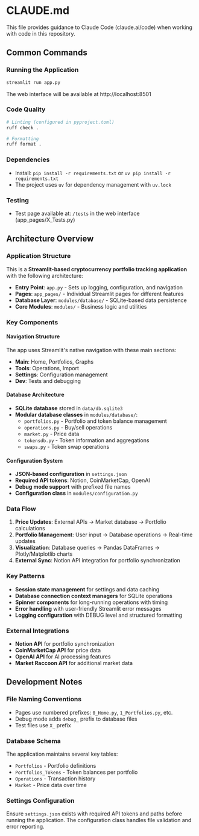 # CLAUDE.md

This file provides guidance to Claude Code (claude.ai/code) when working with code in this repository.

## Common Commands

### Running the Application
```bash
streamlit run app.py
```
The web interface will be available at http://localhost:8501

### Code Quality
```bash
# Linting (configured in pyproject.toml)
ruff check .

# Formatting
ruff format .
```

### Dependencies
- Install: `pip install -r requirements.txt` or `uv pip install -r requirements.txt`
- The project uses `uv` for dependency management with `uv.lock`

### Testing
- Test page available at: `/tests` in the web interface (app_pages/X_Tests.py)

## Architecture Overview

### Application Structure
This is a **Streamlit-based cryptocurrency portfolio tracking application** with the following architecture:

- **Entry Point**: `app.py` - Sets up logging, configuration, and navigation
- **Pages**: `app_pages/` - Individual Streamlit pages for different features
- **Database Layer**: `modules/database/` - SQLite-based data persistence
- **Core Modules**: `modules/` - Business logic and utilities

### Key Components

#### Navigation Structure
The app uses Streamlit's native navigation with these main sections:
- **Main**: Home, Portfolios, Graphs
- **Tools**: Operations, Import
- **Settings**: Configuration management
- **Dev**: Tests and debugging

#### Database Architecture
- **SQLite database** stored in `data/db.sqlite3`
- **Modular database classes** in `modules/database/`:
  - `portfolios.py` - Portfolio and token balance management
  - `operations.py` - Buy/sell operations
  - `market.py` - Price data
  - `tokensdb.py` - Token information and aggregations
  - `swaps.py` - Token swap operations

#### Configuration System
- **JSON-based configuration** in `settings.json`
- **Required API tokens**: Notion, CoinMarketCap, OpenAI
- **Debug mode support** with prefixed file names
- **Configuration class** in `modules/configuration.py`

### Data Flow
1. **Price Updates**: External APIs → Market database → Portfolio calculations
2. **Portfolio Management**: User input → Database operations → Real-time updates
3. **Visualization**: Database queries → Pandas DataFrames → Plotly/Matplotlib charts
4. **External Sync**: Notion API integration for portfolio synchronization

### Key Patterns
- **Session state management** for settings and data caching
- **Database connection context managers** for SQLite operations
- **Spinner components** for long-running operations with timing
- **Error handling** with user-friendly Streamlit error messages
- **Logging configuration** with DEBUG level and structured formatting

### External Integrations
- **Notion API** for portfolio synchronization
- **CoinMarketCap API** for price data
- **OpenAI API** for AI processing features
- **Market Raccoon API** for additional market data

## Development Notes

### File Naming Conventions
- Pages use numbered prefixes: `0_Home.py`, `1_Portfolios.py`, etc.
- Debug mode adds `debug_` prefix to database files
- Test files use `X_` prefix

### Database Schema
The application maintains several key tables:
- `Portfolios` - Portfolio definitions
- `Portfolios_Tokens` - Token balances per portfolio
- `Operations` - Transaction history
- `Market` - Price data over time

### Settings Configuration
Ensure `settings.json` exists with required API tokens and paths before running the application. The configuration class handles file validation and error reporting.
